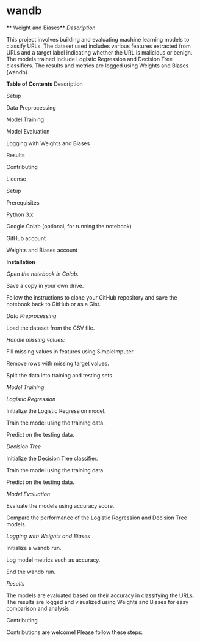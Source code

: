 # wandb
** Weight and Biases** 
_Description_

This project involves building and evaluating machine learning models to classify URLs. The dataset used includes various features extracted from URLs and a target label indicating whether the URL is malicious or benign. The models trained include Logistic Regression and Decision Tree classifiers. The results and metrics are logged using Weights and Biases (wandb).

**Table of Contents**
Description

Setup

Data Preprocessing

Model Training

Model Evaluation

Logging with Weights and Biases

Results

Contributing

License

Setup

Prerequisites

Python 3.x

Google Colab (optional, for running the notebook)

GitHub account

Weights and Biases account


**Installation**

_Open the notebook in Colab._

Save a copy in your own drive.

Follow the instructions to clone your GitHub repository and save the notebook back to GitHub or as a Gist.

_Data Preprocessing_

Load the dataset from the CSV file.

_Handle missing values:_

Fill missing values in features using SimpleImputer.

Remove rows with missing target values.

Split the data into training and testing sets.


_Model Training_

_Logistic Regression_

Initialize the Logistic Regression model.

Train the model using the training data.

Predict on the testing data.

_Decision Tree_

Initialize the Decision Tree classifier.

Train the model using the training data.

Predict on the testing data.

_Model Evaluation_

Evaluate the models using accuracy score.

Compare the performance of the Logistic Regression and Decision Tree models.

_Logging with Weights and Biases_

Initialize a wandb run.

Log model metrics such as accuracy.

End the wandb run.

_Results_

The models are evaluated based on their accuracy in classifying the URLs. The results are logged and visualized using Weights and Biases for easy comparison 
and analysis.

Contributing

Contributions are welcome! Please follow these steps:

